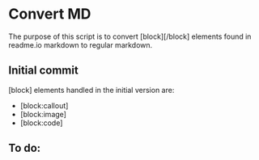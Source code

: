 # Convert MD

The purpose of this script is to convert [block][/block] elements found in readme.io markdown to regular markdown.

## Initial commit
[block] elements handled in the initial version are:
* [block:callout]
* [block:image]
* [block:code]

## To do:
